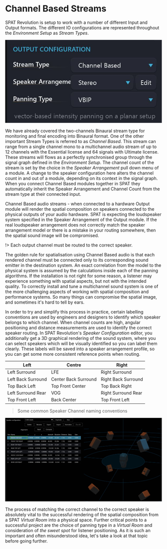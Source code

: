 # Channel Based Streams

SPAT Revolution is setup to work with a number of different Input and Output formats. The different IO configurations are represented throughout the _Environment Setup_ as _Stream Types_.

![](include/SpatRevolution_UserGuide_-054.jpg)

We have already covered the two-channels Binaural stream type for monitoring and final encoding into Binaural format. One of the other important Stream Types is referred to as _Channel Based_. This stream can range from a single channel mono to a multichannel audio stream of up to 12 channels with the Essential license and 64 signals with Ultimate license. These streams will flows as a perfectly synchronised group through the signal graph defined in the _Environment Setup_. The channel count of the stream is set by the choice in the _Speaker Arrangement_ pull down menu of a module. A change to the speaker configuration here alters the channel count in and out of a module, depending on its context in the signal graph. When you connect Channel Based modules together in SPAT they automatically inherit the Speaker Arrangement and Channel Count from the stream type at their connected input.

Channel Based audio streams - when connected to a hardware Output module will render the spatial composition on speakers connected to the physical outputs of your audio hardware. SPAT is expecting the loudspeaker system specified in the Speaker Arrangement of the Output module. If the real loudspeaker arrangement does not correctly match the speaker arrangement model or there is a mistake in your routing somewhere, then the spatial sound image will be compromised.

!> Each output channel must be routed to the correct speaker.

The golden rule for spatialisation using Channel Based audio is that each rendered channel must be connected only to its corresponding sound emitter in the destination system. An exact correlation from the model to the physical system is assumed by the calculations inside each of the panning algorithms. If the installation is not right for some reason, a listener may experience something with spatial aspects, but not with the intended quality. To correctly install and tune a multichannel sound system is one of the more challenging aspects of working with spatial composition and performance systems. So many things can compromise the spatial image, and sometimes it's hard to tell by ears.

In order to try and simplify this process in practice, certain labelling conventions are used by engineers and designers to identify which speaker belongs to which channel. When channel counts are high, angular positioning and distance measurements are used to identify the correct speaker routing. In SPAT Revolution's _Speaker Configuration_ editor, you additionally get a 3D graphical rendering of the sound system, where you can select speakers which will be visually identified so you can label them clearly. These labels will be saved into a speaker arrangement profile, so you can get some more consistent reference points when routing.


Left | Centre | Right
--- | --- | ---
Left Surround | LFE | Right Surround
Left Back Surround | Center Back Surround | Right Back Surround
Top Back Left | Top Front Center | Top Back Right
Left Surround Rear | VOG | Right Surround Rear
Top Front Left | Back Center | Top Front Left

> Some common Speaker Channel naming conventions


![](include/SpatRevolution_UserGuide_-056.jpg)

The process of matching the correct channel to the correct speaker is absolutely vital to the successful rendering of the spatial composition from a SPAT _Virtual Room_ into a physical space. Further critical points to a successful project are the choice of panning type in a _Virtual Room_ and consideration of _the sweet spot_ for listener positioning. As it is such an important and often misunderstood idea, let's take a look at that topic before going further.
